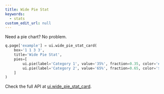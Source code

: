 ```yaml
---
title: Wide Pie Stat
keywords:
  - stats
custom_edit_url: null
---
```


Need a pie chart? No problem.

```py
q.page['example'] = ui.wide_pie_stat_card(
    box='1 1 3 3',
    title='Wide Pie Stat',
    pies=[
        ui.pie(label='Category 1', value='35%', fraction=0.35, color='#2cd0f5', aux_value='$ 35'),
        ui.pie(label='Category 2', value='65%', fraction=0.65, color='$green', aux_value='$ 65'),
    ]
)
```

Check the full API at [ui.wide_pie_stat_card](/docs/api/ui#wide_pie_stat_card).
